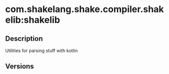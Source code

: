 # com.shakelang.shake.compiler.shakelib:shakelib

## Description

Utilities for parsing stuff with kotlin

## Versions
